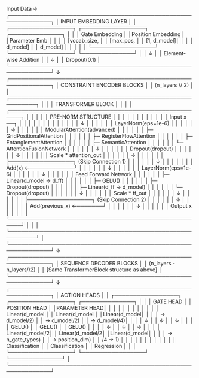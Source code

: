 Input Data
    ↓
┌─────────────────────────────────────────────────────────────┐
│                    INPUT EMBEDDING LAYER                    │
│  ┌─────────────────┐  ┌─────────────────┐  ┌──────────────┐ │
│  │  Gate Embedding │  │Position Embedding│  │Parameter Emb │ │
│  │   [vocab_size,  │  │   [max_pos,     │  │  [1, d_model]│ │
│  │    d_model]     │  │    d_model]     │  │              │ │
│  └─────────────────┘  └─────────────────┘  └──────────────┘ │
│                              ↓                              │
│                    Element-wise Addition                    │
│                              ↓                              │
│                        Dropout(0.1)                        │
└─────────────────────────────────────────────────────────────┘
    ↓
┌─────────────────────────────────────────────────────────────┐
│                 CONSTRAINT ENCODER BLOCKS                   │
│                      (n_layers // 2)                       │
│  ┌─────────────────────────────────────────────────────────┐ │
│  │                TRANSFORMER BLOCK                        │ │
│  │  ┌─────────────────────────────────────────────────────┐ │ │
│  │  │              PRE-NORM STRUCTURE                     │ │ │
│  │  │                                                     │ │ │
│  │  │  Input x ──┐                                        │ │ │
│  │  │            │                                        │ │ │
│  │  │            ↓                                        │ │ │
│  │  │      LayerNorm(eps=1e-6)                           │ │ │
│  │  │            ↓                                        │ │ │
│  │  │    ModularAttention(advanced)                      │ │ │
│  │  │    ├─ GridPositionalAttention                      │ │ │
│  │  │    ├─ RegisterFlowAttention                        │ │ │
│  │  │    ├─ EntanglementAttention                        │ │ │
│  │  │    ├─ SemanticAttention                            │ │ │
│  │  │    └─ AttentionFusionNetwork                       │ │ │
│  │  │            ↓                                        │ │ │
│  │  │      Dropout(dropout)                              │ │ │
│  │  │            ↓                                        │ │ │
│  │  │    Scale * attention_out                           │ │ │
│  │  │            ↓                                        │ │ │
│  │  │            ├─────────────────┐ (Skip Connection 1)  │ │ │
│  │  │            ↓                 │                     │ │ │
│  │  │         Add(x)  ←────────────┘                     │ │ │
│  │  │            ↓                                        │ │ │
│  │  │      LayerNorm(eps=1e-6)                           │ │ │
│  │  │            ↓                                        │ │ │
│  │  │      Feed Forward Network                          │ │ │
│  │  │      ├─ Linear(d_model → d_ff)                     │ │ │
│  │  │      ├─ GELU()                                     │ │ │
│  │  │      ├─ Dropout(dropout)                           │ │ │
│  │  │      ├─ Linear(d_ff → d_model)                     │ │ │
│  │  │      └─ Dropout(dropout)                           │ │ │
│  │  │            ↓                                        │ │ │
│  │  │    Scale * ff_out                                  │ │ │
│  │  │            ↓                                        │ │ │
│  │  │            ├─────────────────┐ (Skip Connection 2)  │ │ │
│  │  │            ↓                 │                     │ │ │
│  │  │      Add(previous_x) ←───────┘                     │ │ │
│  │  │            ↓                                        │ │ │
│  │  │        Output x                                     │ │ │
│  │  └─────────────────────────────────────────────────────┘ │ │
│  └─────────────────────────────────────────────────────────┘ │
└─────────────────────────────────────────────────────────────┘
    ↓
┌─────────────────────────────────────────────────────────────┐
│               SEQUENCE DECODER BLOCKS                       │
│                  (n_layers - n_layers//2)                  │
│  [Same TransformerBlock structure as above]                 │
└─────────────────────────────────────────────────────────────┘
    ↓
┌─────────────────────────────────────────────────────────────┐
│                    ACTION HEADS                             │
│  ┌─────────────────┐  ┌─────────────────┐  ┌──────────────┐ │
│  │   GATE HEAD     │  │  POSITION HEAD  │  │PARAMETER HEAD│ │
│  │                 │  │                 │  │              │ │
│  │ Linear(d_model  │  │ Linear(d_model  │  │Linear(d_model│ │
│  │   → d_model/2)  │  │   → d_model/2)  │  │  → d_model/4)│ │
│  │       ↓         │  │       ↓         │  │      ↓       │ │
│  │    GELU()       │  │    GELU()       │  │   GELU()     │ │
│  │       ↓         │  │       ↓         │  │      ↓       │ │
│  │ Linear(d_model/2│  │ Linear(d_model/2│  │Linear(d_model│ │
│  │ → n_gate_types) │  │ → position_dim) │  │   /4 → 1)    │ │
│  │                 │  │                 │  │              │ │
│  │  Classification │  │  Classification │  │  Regression  │ │
│  └─────────────────┘  └─────────────────┘  └──────────────┘ │
└─────────────────────────────────────────────────────────────┘